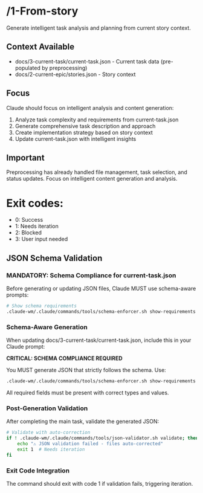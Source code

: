 # /1-From-story
Generate intelligent task analysis and planning from current story context.

## Context Available
- docs/3-current-task/current-task.json - Current task data (pre-populated by preprocessing)
- docs/2-current-epic/stories.json - Story context

## Focus
Claude should focus on intelligent analysis and content generation:
1. Analyze task complexity and requirements from current-task.json
2. Generate comprehensive task description and approach
3. Create implementation strategy based on story context
4. Update current-task.json with intelligent insights

## Important
Preprocessing has already handled file management, task selection, and status updates.
Focus on intelligent content generation and analysis.

# Exit codes:
- 0: Success
- 1: Needs iteration
- 2: Blocked
- 3: User input needed
## JSON Schema Validation
<!-- JSON_SCHEMA_VALIDATION -->

### MANDATORY: Schema Compliance for current-task.json

Before generating or updating JSON files, Claude MUST use schema-aware prompts:

```bash
# Show schema requirements
.claude-wm/.claude/commands/tools/schema-enforcer.sh show-requirements current-task
```

### Schema-Aware Generation
When updating docs/3-current-task/current-task.json, include this in your Claude prompt:

**CRITICAL: SCHEMA COMPLIANCE REQUIRED**

You MUST generate JSON that strictly follows the schema. Use:
```bash
.claude-wm/.claude/commands/tools/schema-enforcer.sh show-requirements current-task
```

All required fields must be present with correct types and values.

### Post-Generation Validation
After completing the main task, validate the generated JSON:

```bash
# Validate with auto-correction
if ! .claude-wm/.claude/commands/tools/json-validator.sh validate; then
    echo "⚠ JSON validation failed - files auto-corrected"
    exit 1  # Needs iteration
fi
```

### Exit Code Integration
The command should exit with code 1 if validation fails, triggering iteration.

<!-- /JSON_SCHEMA_VALIDATION -->
